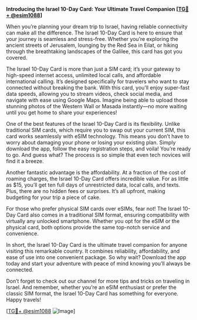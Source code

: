 **Introducing the Israel 10-Day Card: Your Ultimate Travel Companion [[TG💪+ @esim1088](https://t.me/s/esim1088)]**

When you’re planning your dream trip to Israel, having reliable connectivity can make all the difference. The Israel 10-Day Card is here to ensure that your journey is seamless and stress-free. Whether you’re exploring the ancient streets of Jerusalem, lounging by the Red Sea in Eilat, or hiking through the breathtaking landscapes of the Galilee, this card has got you covered.

The Israel 10-Day Card is more than just a SIM card; it’s your gateway to high-speed internet access, unlimited local calls, and affordable international calling. It’s designed specifically for travelers who want to stay connected without breaking the bank. With this card, you’ll enjoy super-fast data speeds, allowing you to stream videos, check social media, and navigate with ease using Google Maps. Imagine being able to upload those stunning photos of the Western Wall or Masada instantly—no more waiting until you get home to share your experiences!

One of the best features of the Israel 10-Day Card is its flexibility. Unlike traditional SIM cards, which require you to swap out your current SIM, this card works seamlessly with eSIM technology. This means you don’t have to worry about damaging your phone or losing your existing plan. Simply download the app, follow the easy registration steps, and voila! You’re ready to go. And guess what? The process is so simple that even tech novices will find it a breeze.

Another fantastic advantage is the affordability. At a fraction of the cost of roaming charges, the Israel 10-Day Card offers incredible value. For as little as $15, you’ll get ten full days of unrestricted data, local calls, and texts. Plus, there are no hidden fees or surprises. It’s all upfront, making budgeting for your trip a piece of cake.

For those who prefer physical SIM cards over eSIMs, fear not! The Israel 10-Day Card also comes in a traditional SIM format, ensuring compatibility with virtually any unlocked smartphone. Whether you opt for the eSIM or the physical card, both options provide the same top-notch service and convenience.

In short, the Israel 10-Day Card is the ultimate travel companion for anyone visiting this remarkable country. It combines reliability, affordability, and ease of use into one convenient package. So why wait? Download the app today and start your adventure with peace of mind knowing you’ll always be connected.

Don’t forget to check out our channel for more tips and tricks on traveling in Israel. And remember, whether you’re an eSIM enthusiast or prefer the classic SIM format, the Israel 10-Day Card has something for everyone. Happy travels!

[[TG💪+ @esim1088](https://t.me/s/esim1088) ![Image](https://i.postimg.cc/Y0z9fWf4/image.png)]
